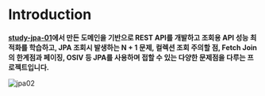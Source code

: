 # Introduction

**[study-jpa-01](https://github.com/topyheun/study-jpa-01)에서 만든 도메인을 기반으로 REST API를 개발하고 조회용 API 성능 최적화를 학습하고, JPA 조회시 발생하는 N + 1 문제, 컬렉션 조회 주의할 점, Fetch Join의 한계점과 페이징, OSIV 등 JPA를 사용하며 접할 수 있는 다양한 문제점을 다루는 프로젝트입니다.**

![jpa02](https://user-images.githubusercontent.com/41532299/193097168-a9227c25-dac7-4f00-a4c6-a3857ece8a30.gif)
